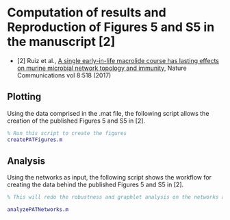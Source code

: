 # Computation of results and Reproduction of Figures 5 and S5 in the manuscript [2]

* [2] Ruiz et al., [A single early-in-life macrolide course has lasting effects on murine microbial network topology and immunity](https://www.nature.com/articles/s41467-017-00531-6), Nature Communications vol 8:518 (2017)


## Plotting ##
Using the data comprised in the .mat file, the following script allows the creation of the published Figures 5 and S5 in [2].

```MATLAB
% Run this script to create the figures
createPATFigures.m
```

## Analysis ##
Using the networks as input, the following script shows the workflow for creating the data behind the published Figures 5 and S5 in [2].

```MATLAB
% This will redo the robustness and graphlet analysis on the networks and should result in (near) identical results that have been provided in the .mat files

analyzePATNetworks.m
```
